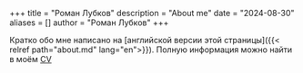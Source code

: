 +++
title = "Роман Лубков"
description = "About me"
date = "2024-08-30"
aliases = []
author = "Роман Лубков"
+++

Кратко обо мне написано на [английской версии этой страницы]({{< relref path="about.md" lang="en">}}).
Полную информация можно найти в моём [CV](/CV/cv.pdf) 


<!-- Обезьяны. Вместе. Сила - [aperep](https://github.com/aperep) -->